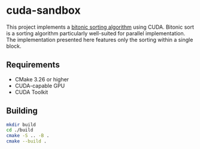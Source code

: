 # cuda-sandbox

This project implements a [bitonic sorting algorithm](https://en.wikipedia.org/wiki/Bitonic_sorter) using CUDA.
Bitonic sort is a sorting algorithm particularly well-suited for parallel implementation.
The implementation presented here features only the sorting within a single block.

## Requirements

- CMake 3.26 or higher
- CUDA-capable GPU
- CUDA Toolkit

## Building

```bash
mkdir build 
cd ./build
cmake -S .. -B .
cmake --build .
```

